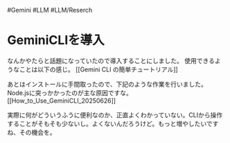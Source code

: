 #Gemini #LLM #LLM/Reserch 
# GeminiCLIを導入
なんかやたらと話題になっていたので導入することにしました。
使用できるようなことは以下の感じ。
[[Gemini CLI の簡単チュートリアル]]

あとはインストールに手間取ったので、下記のような作業を行いました。
Node.jsに突っかかったのが主な原因ですな。
[[How_to_Use_GeminiCLI_20250626]]

実際に何がどういうふうに便利なのか、正直よくわかっていない。CLIから操作することがそもそも少ないし。よくないんだろうけど。もっと増やしたいですね、その機会を。